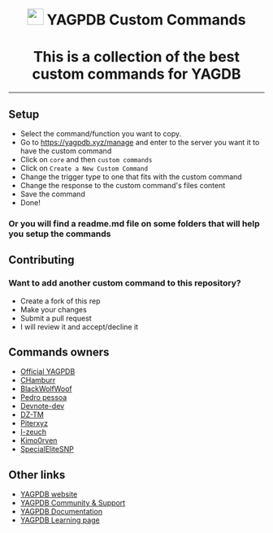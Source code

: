 #

<h1 align="center"><img src="https://yagpdb.xyz/static/img/logo_y.png" height=32px width=32px></img>&nbspYAGPDB Custom Commands</h1>


### <h1 align="center">This is a collection of the best custom commands for YAGDB</h1>

---

## Setup

- Select the command/function you want to copy.
- Go to https://yagpdb.xyz/manage and enter to the server you want it to have the custom command
- Click on `core` and then `custom commands`
- Click on `Create a New Custom Command`
- Change the trigger type to one that fits with the custom command
- Change the response to the custom command's files content
- Save the command
- Done!

### Or you will find a readme.md file on some folders that will help you setup the commands

## Contributing

### Want to add another custom command to this repository?

- Create a fork of this rep
- Make your changes
- Submit a pull request
- I will review it and accept/decline it

## Commands owners

- [Official YAGPDB](https://github.com/yagpdb-cc/yagpdb-cc)
- [CHamburr](https://github.com/chamburr/yagpdb-cc)
- [BlackWolfWoof](https://github.com/BlackWolfWoof/yagpdb-cc)
- [Pedro pessoa](https://github.com/Pedro-Pessoa/yagpdb-cc)
- [Devnote-dev](https://github.com/devnote-dev/yagpdb-ccs)
- [DZ-TM](https://github.com/DZ-TM/Yagpdb.xyz)
- [Piterxyz](https://github.com/Piterxyz/yagpdb-cc)
- [I-zeuch](https://github.com/l-zeuch/lagpdb-cc)
- [Kimo0rven](https://github.com/kimo0rven/yagpdb-cc)
- [SpecialEliteSNP](https://github.com/SpecialEliteSNP/yagpdb-cc)
## Other links

- [YAGPDB website](yagpdb.xyz)
- [YAGPDB Community & Support](https://discord.gg/4uY54rw) 
- [YAGPDB Documentation](https://docs.yagpdb.xyz/)
- [YAGPDB Learning page](https://learn.yagpdb.xyz/) 
